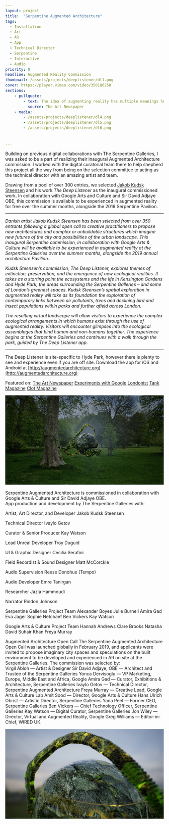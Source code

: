 ```yaml
---
layout: project
title:  "Serpentine Augmented Architecture"
tags:
  - Installation
  - Art
  - AR
  - App
  - Technical Director
  - Serpentine
  - Interactive
  - Audio
priority: 0
headline: Augmented Reality Commission
thumbnail: /assets/projects/deeplistener/dl1.png
cover: https://player.vimeo.com/video/350186258
sections:
    - pullquote:
        - text: The idea of augmenting reality has multiple meanings here. The most obvious is that Steensen is adding digital presences to the existing landscape. More subtly, by drawing us into the park’s spaces and species, he forces us to observe them with an unusual closeness. Rather than divorcing us from reality, our smartphones are employed as a tool to amplify our senses.
          source: The Art Newspaper
    - media:
        - /assets/projects/deeplistener/dl4.png
        - /assets/projects/deeplistener/dl5.png
        - /assets/projects/deeplistener/dl6.png


---
```


<div class="medSpacer"></div>


Building on previous digital collaborations with The Serpentine Galleries, I was asked to be a part of realizing their inaugural Augmented Architecture commission. I worked with the digital curatorial team there to help shepherd this project all the way from being on the selection committee to acting as the technical director with an amazing artist and team.

Drawing from a pool of over 300 entries, we selected [Jakob Kudsk Steensen](http://www.jakobsteensen.com/) and his work <i>The Deep Listener</i> as the inaugural  commissioned work. In collaboration with Google Arts and Culture and Sir David Adjaye OBE, this commission is available to be experienced in augmented reality for free over the summer months, alongside the 2019 Serpentine Pavilion.


---


<i>Danish artist Jakob Kudsk Steensen has been selected from over 350 entrants following a global open call to creative practitioners to propose new architectures and complex or unbuildable structures which imagine new futures of the city and possibilities of the urban landscape. This inaugural Serpentine commission, in collaboration with Google Arts & Culture will be available to be experienced in augmented reality at the Serpentine Galleries over the summer months, alongside the 2019 annual architecture Pavilion.</i>

<i>Kudsk Steensen’s commission, The Deep Listener, explores themes of extinction, preservation, and the emergence of new ecological realities. It takes as a starting point the ecosystems and the life in Kensington Gardens and Hyde Park, the areas surrounding the Serpentine Galleries – and some of London’s greenest spaces. Kudsk Steensen’s spatial exploration in augmented reality will take as its foundation the exploration of contemporary links between air pollutants, trees and declining bird and insect populations within parks and further afield across London.</i>

<i>The resulting virtual landscape will allow visitors to experience the complex ecological arrangements in which humans exist through the use of augmented reality. Visitors will encounter glimpses into the ecological assemblages that bind human and non-humans together. The experience begins at the Serpentine Galleries and continues with a walk through the park, guided by The Deep Listener app.</i>

---

The Deep Listener is site-specific to Hyde Park, however there is plenty to see and experience even if you are off site. Download the app for iOS and Android at [http://augmentedarchitecture.org](http://augmentedarchitecture.org)


Featured on:
[The Art Newspaper](https://www.theartnewspaper.com/review/jakob-kudsk-steenson-the-deep-listener-at-the-serpentine-galleries)
[Experiments with Google](https://experiments.withgoogle.com/augmentedarchitecture)
[Londonist](https://londonist.com/london/art-and-photography/deep-listener)
[Tank Magazine](https://tankmagazine.com/tank/2019/07/the-deep-listener/)
[Clot Magazine](https://www.clotmag.com/news/exhibition-the-deep-listener-by-jakob-kudsk-steensen)


<img src="/assets/projects/deeplistener/dl2.png" class="projImage">


Serpentine Augmented Architecture is commissioned in collaboration with Google Arts & Culture and Sir David Adjaye OBE. <br>
App production and development by The Serpentine Galleries with:

<div class='creditsTable'>
<span class='creditsRow'><span class='left'>Artist, Art Director, and Developer</span>
<span class='right'>Jakob Kudsk Steensen</span></span>

<span class='creditsRow'><span class='left'>Technical Director</span>
<span class='right'>Ivaylo Getov</span></span>

<span class='creditsRow'><span class='left'>Curator & Senior Producer</span>
<span class='right'>Kay Watson</span></span>

<span class='creditsRow'><span class='left'>Lead Unreal Developer</span>
<span class='right'>Troy Duguid</span></span>

<span class='creditsRow'><span class='left'>UI & Graphic Designer</span>
<span class='right'>Cecilia Serafini</span></span>

<span class='creditsRow'><span class='left'>Field Recordist & Sound Designer</span>
<span class='right'>Matt McCorckle</span></span>

<span class='creditsRow'><span class='left'>Audio Supervision</span>
<span class='right'>Reese Donohue (Tempo)</span></span>

<span class='creditsRow'><span class='left'>Audio Developer</span>
<span class='right'>Emre Tanirgan</span></span>

<span class='creditsRow'><span class='left'>Researcher</span>
<span class='right'>Jazia Hammoudi</span></span>

<span class='creditsRow'><span class='left'>Narrator</span>
<span class='right'>Rindon Johnson</span></span>
</div>

<div class="spacer"></div>

<span class="bolder">Serpentine Galleries Project Team</span>
Alexander Boyes
Julie Burnell
Amira Gad
Eva Jager
Sophie Netchaef
Ben Vickers
Kay Watson

<div class="spacer"></div>

<span class="bolder">Google Arts & Culture Project Team</span>
Hannah Andrews
Clare Brooks
Natasha David
Suhair Khan
Freya Murray

<div class="spacer"></div>

<span class="bolder">Augmented Architecture Open Call</span>
The Serpentine Augmented Architecture Open Call was launched globally in February 2019, and applicants were invited to propose imaginary city spaces and speculations on the built environment to be developed and experienced in AR on site at the Serpentine Galleries. The commission was selected by:<br>
Virgil Abloh &mdash; Artist & Designer
Sir David Adjaye, OBE &mdash; Architect and Trustee of the Serpentine Galleries
Yonca Dervisoglu &mdash; VP Marketing, Europe, Middle East and Africa, Google
Amira Gad &mdash; Curator, Exhibitions & Architecture, Serpentine Galleries
Ivaylo Getov &mdash; Technical Director, Serpentine Augmented Architecture
Freya Murray &mdash; Creative Lead, Google Arts & Culture Lab
Amit Sood &mdash; Director, Google Arts & Culture
Hans Ulrich Obrist &mdash; Artistic Director, Serpentine Galleries
Yana Peel &mdash; Former CEO, Serpentine Galleries
Ben Vickers &mdash; Chief Technology Officer, Serpentine Galleries
Kay Watson &mdash; Digital Curator, Serpentine Galleries
Jon Wiley &mdash; Director, Virtual and Augmented Reality, Google
Greg Williams &mdash; Editor-in-Chief, WIRED UK.

<div class="spacer"></div>

<img src="/assets/projects/deeplistener/dl3.png" class="projImage">

<div class="spacer"></div>
